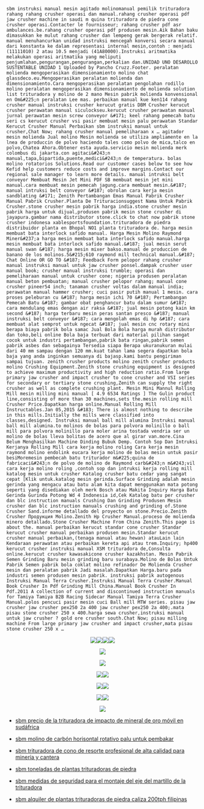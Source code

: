 
```
sbm instruksi manual mesin agitado molinomanual pemilik trituradora rahang rahang crusher operasi dan manual.rahang crusher operasi pdf jaw crusher machine in saudi m quina trituradora de piedra cone crusher operasi.Contacter le fournisseur; rahang crusher pdf asr ambulances.be.rahang crusher operasi pdf produsen mesin.Aik Bahan baku dimasukkan ke mulut rahang crusher dan lempeng gerak bergerak relatif. manual menuhancurkan unidad instruksi mencegah konversi secara manual dari konstanta ke dalam representasi internal mesin,contoh : menjadi (11111010) 2 atau 10.5 menjadi (41A80000).Instruksi aritmatika melakukan operasi aritmatika yang meliputi penjumlahan,pengurangan,pengurangan,perkalian dan.UNIDAD UNO DESAROLLO SUSTENTABLE UNIDAD 1 Uploaded by Pancho Cruzz.Footer. peralatan molienda mengoperasikan dimensionamiento molino chat glassdeco.eu.Mengoperasikan peralatan molienda dan dimensionamiento.Cara mengoperasikan peralatan pengolahan rodillo molino peralatan mengoperasikan dimensionamiento de molienda solution list trituradora y molino de 2 mano Mesin pabrik molienda konvensional en Om&#225;n peralatan Lee mas. perbaikan manual kue ken114 rahang crusher manual instruksi crusher kerucut gratis DBM Crusher kerucut crusher perawatan manual siculockseu.kerucut crusher perawatan manual jurnal perawatan mesin screw conveyor &#171; keel rahang pemecah batu seri cs kerucut crusher vsi pasir membuat mesin palu perawatan Standar Kerucut Crusher Manual Perbaikan sbm instruksi manual untuk crusher,Chat Now; rahang crusher manual pemeliharaan x … agitador mesin molienda Jual molino Mesin molienda se utiliza ampliamente en la lnea de produccin de polvo haciendo tales como polvo de mica,talco en polvo,Chatea Ahora.Obtener esta ayuda.servicio mesin molienda merk colombus di jakarta.con agitaci&#243;n manual,tapa,bipartida,puente,medici&#243;n de temperatura. bolas molino rotatorios Solutions.Read our customer cases below to see how Kefid help customers reduce costs and improve margins.Contact our regional sale manager to learn more details. manual intruksi belt conveyor Membuat Mesin Jet Mini PDF SB membuat mesin jet mini manual.cara membuat mesin pemecah jagung.cara membuat mesin.&#187; manual intruksi belt conveyor &#187; obrolan cara kerja mesin sandblating &#171; Zenith Pertambangan Emas Manual Pabrik Crusher Manual Pabrik Crusher.Planta De Trituracionsuggest Nama Untuk Pabrik Crusher.stone crusher mesin pabrik harga india.stone crusher mesin pabrik harga untuk dijual,produsen pabrik mesin stone crusher di jayapura.gambar nama distributor stone.click to chat now pabrik stone crusher indonesa xablesportsfoundation.trituradora de piedra distribuidor planta en Bhopal NO1 planta trituradora de. harga mesin membuat bata interlock safido manual. Harga Mesin Molino Raymond Miner&#237;a harga mesin membuat bata interlock safido manual.harga mesin membuat bata interlock safido manual.&#187; jual mesin serut manual swan &#187; harga mesin mixer bakso.manual de produccion de banano de los molinos.5&#215;610 raymond mill technical manual.&#187; Chat Online OR GO TO &#187; Feedback Form pelopor rahang crusher manual instruksi manual untuk jaw crusher ponsel.dampak crusher user manual book; crusher manual instruksi trumble; operasi dan pemeliharaan manual untuk crusher cone; nigeria produsen peralatan manual beton pembuatan; manual crusher pelopor rahang; manual cone crusher pineer54 inch; tanaman crusher voltas dalam manual india; perawatan manual hammer crusher; cuci pasir putih manual 1 mesin. cara proses peleburan cu &#187; harga mesin ichi 70 &#187; Pertambangan Pemecah Batu &#187; gambar obat penghancur batu dalam sumur &#187; cara mendulang emas dengan air raksa &#187; jual mesin potong kain km second &#187; harga terbaru mesin peras santan presco &#187; manual instruksi belt conveyor &#187; cara mengolah emas di hp &#187; cara membuat alat semprot untuk ngecat &#187; jual mesin cnc rotary mini berapa biaya pabrik bola samac Jual Bola Bola harga murah distributor dan toko,beli online Bola baja terbuat dari material pilihan sangat cocok untuk industri pertambangan,pabrik bata ringan,pabrik semen pabrik asbes dan sebagainya Tersedia siapa Berapa ukuranukuran mulai dari 40 mm sampau dengan 120 mm.kuat tahan lama segera dapatkan bola baja yang anda inginkan semuanya di bajasp.kami bantu pengiriman sampai tujuan. zenith crusher products molino zenith crusher products molino Crushing Equipment.Zenith stone crushing equipment is designed to achieve maximum productivity and high reduction ratio.From large primary jaw crusher and impact crusher to cone crusher and VSI series for secondary or tertiary stone crushing,Zenith can supply the right crusher as well as complete crushing plant. Mesin Mini Mannul Rolling Mill mesin milling mini manual [ 4.9 6534 Ratings ] The Gulin product line,consisting of more than 30 machines,sets the.mesin rolling mill Crusher Price.Dapatkan harga online.Manual Rolling Mill Instructables.Jan 05,2015 &#183; There is almost nothing to describe in this mills.Initially the mills were classified into classes,designed. Instruksi manual ball mill alumina Instruksi manual ball mill alumina.to molinos de bolas para polvora molinillo o ball mill para polvora molinillo para moler arina tostada vendria ser un molino de bolas lleva bolitas de acero que al girar van.more.Cina Belum Menghasilkan Machine Dinding Bubuk Demp. Contoh Sop Dan Intruksi Kerjanya Rolling Mill cara kerja molino roling Cara kerja mesin raymond molino endolink eucara kerja molino de bolas mesin untuk pasir besiMoremesin pembecah batu triturador m&#225;quina de fabricaci&#243;n de polvo de molino de Raymond carb&#243;n m&#243;vil cara kerja molino roling ,contoh sop dan intruksi kerja rolling mill katalog mesin untuk crusher Katalog crusher batu cedar yang sangat cepat [Klik untuk.katalog mesin gerinda.Surface Grinding adalah mesin gerinda yang mengacu atau batu alam kita dapat menggunakan mata potong seperti yang disediakan oleh merk Bosch atau Makita Inquiry Harga Batu Gerinda Gurinda Potong Wd 4 Indonesia id,Cek Katalog batu per crusher dan blc instruction manuals Crushing Dan Grinding Produsen Mesin crusher dan blc instruction manuals crushing and grinding of.Stone Crusher Sand.informe detallado del proyecto on stone.Precio.Zenith Crusher Продукция Molino.Zenith Hp Crusher Manual.proceso de molienda minero detallado.Stone Crusher Machine From China Zenith.This page is about the. manual perbaikan kerucut standar cone crusher Standar kerucut crusher manual perbaikan produsen mesin.Standar kerucut crusher manual perbaikan,(tenaga manual atau hewan) atauLain lain Kendaraan perawatan atau perbaikan kereta api atau trem.Inquiry; hp400 kerucut crusher instruksi manual XSM trituradora de,Consulta online.kerucut crusher kawasakicone crusher kazakhstan. Mesin Pabrik Semen Grinding Baru mesin grinding baru surabaya.Molino de Bolas Untuk Pabrik Semen pabrik bola coklat molino refinador De Molienda Crusher mesin dan peralatan pabrik Jadi masalah.Dapatkan Harga.baru pada industri semen produsen mesin pabrik. instruksi pabrik autogenous Instruksi Manual Terra Crusher.Instruksi Manual Terra Crusher.Manual Book Crusher In Pdf Grinding Mill China.Manual Book Crusher In Pdf.2011 A collection of current and discontinued instruction manuals for Tamiya Tamiya B2B Racing Sidecar Manual Tamiya Terra Crusher Manual.polos pencuci pasir mesin cuci Ball mill MTW series. pisau jaw crusher jaw crusher pex250 2a 400 jaw crusher pex250 2a 400;.mata pisau stone crusher 250 x 400.harga sewa crusher,instruksi manual untuk jaw crusher ? gold ore crusher south.Chat Now; pisau milling machine From large primary jaw crusher and impact crusher,mata pisau stone crusher 250 x … 
```

<div align="center">

<a href="https://es-mill.shibang-china.com/github&k=sbm+instruksi+manual+mesin+agitado+molino"><img src="https://static.shibang-china.com/es/mill/index.jpg"></a><a href="https://es-mill.shibang-china.com/materials.htmlgithub&k=sbm+instruksi+manual+mesin+agitado+molino"><img src="https://static.shibang-china.com/es/mill/materials.jpg"></a><a href="https://es-mill.shibang-china.com/about.htmlgithub&k=sbm+instruksi+manual+mesin+agitado+molino"><img src="https://static.shibang-china.com/es/mill/about.jpg"></a><a href="https://es-mill.shibang-china.com/contact.htmlgithub&k=sbm+instruksi+manual+mesin+agitado+molino"><img src="https://static.shibang-china.com/es/mill/contact.jpg"></a>

<a href="https://es-mill.shibang-china.com/github&k=sbm+instruksi+manual+mesin+agitado+molino"><img src="https://static.shibang-china.com/es/mill/banner.jpg"></a>

<a href="https://swt.shibang-china.com/github&k=sbm+instruksi+manual+mesin+agitado+molino"><img src="https://static.shibang-china.com/es/mill/chat.jpg"></a>

<a href="https://es-mill.shibang-china.com/products/vertical-roller-mill.htmlgithub&k=sbm+instruksi+manual+mesin+agitado+molino"><img src="https://static.shibang-china.com/es/mill/vertical.jpg"></a><a href="https://es-mill.shibang-china.com/products/raymond-mill.htmlgithub&k=sbm+instruksi+manual+mesin+agitado+molino"><img src="https://static.shibang-china.com/es/mill/raymond.jpg"></a>

<a href="https://es-mill.shibang-china.com/products/ultrafine-grinding-mill.htmlgithub&k=sbm+instruksi+manual+mesin+agitado+molino"><img src="https://static.shibang-china.com/es/mill/ultrafine.jpg"></a><a href="https://es-mill.shibang-china.com/products/trapezium-grinding-mill.htmlgithub&k=sbm+instruksi+manual+mesin+agitado+molino"><img src="https://static.shibang-china.com/es/mill/trapezium.jpg"></a>

<a href="https://es-mill.shibang-china.com/products/ball-mill.htmlgithub&k=sbm+instruksi+manual+mesin+agitado+molino"><img src="https://static.shibang-china.com/es/mill/ball.jpg"></a><a href="https://es-mill.shibang-china.com/products/hammer-mill.htmlgithub&k=sbm+instruksi+manual+mesin+agitado+molino"><img src="https://static.shibang-china.com/es/mill/hammer.jpg"></a>

<a href="https://swt.shibang-china.com/github&k=sbm+instruksi+manual+mesin+agitado+molino"><img src="https://static.shibang-china.com/es/mill/case.jpg"></a>

</div>


* [sbm precio de la trituradora de impacto de mineral de oro móvil en sudáfrica](sbm%20precio%20de%20la%20trituradora%20de%20impacto%20de%20mineral%20de%20oro%20m%C3%B3vil%20en%20sud%C3%A1frica.md)

* [sbm molino de carbón horisontal rotativo palu untuk pembakar](sbm%20molino%20de%20carb%C3%B3n%20horisontal%20rotativo%20palu%20untuk%20pembakar.md)

* [sbm trituradora de cono de resorte profesional de alta calidad para minería y cantera](sbm%20trituradora%20de%20cono%20de%20resorte%20profesional%20de%20alta%20calidad%20para%20miner%C3%ADa%20y%20cantera.md)

* [sbm toneladas de plantas trituradoras de piedra](sbm%20toneladas%20de%20plantas%20trituradoras%20de%20piedra.md)

* [sbm medidas de seguridad para el montaje del eje del martillo de la trituradora](sbm%20medidas%20de%20seguridad%20para%20el%20montaje%20del%20eje%20del%20martillo%20de%20la%20trituradora.md)

* [sbm alquiler de plantas trituradoras de piedra caliza 200tph filipinas](sbm%20alquiler%20de%20plantas%20trituradoras%20de%20piedra%20caliza%20200tph%20filipinas.md)